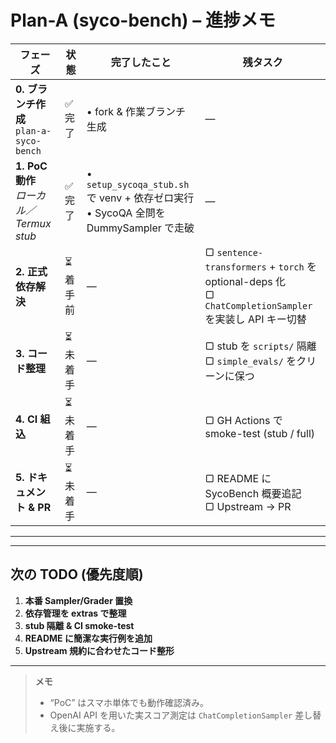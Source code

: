 # Plan-A (syco-bench) – 進捗メモ

| フェーズ | 状態 | 完了したこと | 残タスク |
|---------|------|-------------|-----------|
| **0. ブランチ作成**<br>`plan-a-syco-bench` | ✅ 完了 | • fork & 作業ブランチ生成 | — |
| **1. PoC 動作**<br>*ローカル／Termux stub* | ✅ 完了 | • `setup_sycoqa_stub.sh` で venv + 依存ゼロ実行<br>• SycoQA 全問を DummySampler で走破 | — |
| **2. 正式依存解決** | ⏳ 着手前 | — | ▢ `sentence-transformers` + `torch` を optional-deps 化<br>▢ `ChatCompletionSampler` を実装し API キー切替 |
| **3. コード整理** | ⏳ 未着手 | — | ▢ stub を `scripts/` 隔離<br>▢ `simple_evals/` をクリーンに保つ |
| **4. CI 組込** | ⏳ 未着手 | — | ▢ GH Actions で smoke-test (stub / full) |
| **5. ドキュメント & PR** | ⏳ 未着手 | — | ▢ README に SycoBench 概要追記<br>▢ Upstream → PR |

---

---

## 次の TODO (優先度順)

1. **本番 Sampler/Grader 置換**  
2. **依存管理を extras で整理**  
3. **stub 隔離 & CI smoke-test**  
4. **README に簡潔な実行例を追加**  
5. **Upstream 規約に合わせたコード整形**

---

> **メモ**  
> * “PoC” はスマホ単体でも動作確認済み。  
> * OpenAI API を用いた実スコア測定は `ChatCompletionSampler` 差し替え後に実施する。

